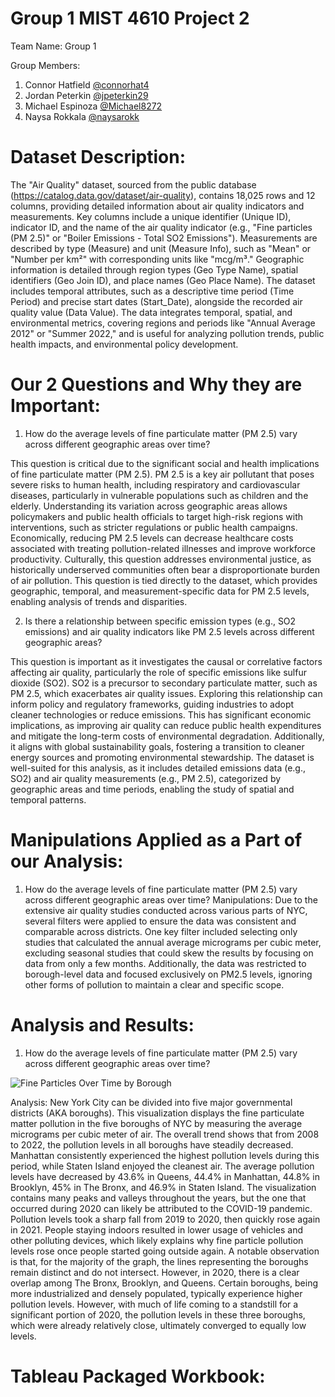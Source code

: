 # Group 1 MIST 4610 Project 2
Team Name: Group 1

Group Members:
1. Connor Hatfield [@connorhat4](url)
2. Jordan Peterkin [@jpeterkin29](url)
3. Michael Espinoza [@Michael8272](url)
4. Naysa Rokkala [@naysarokk](url)

# Dataset Description:

The "Air Quality" dataset, sourced from the public database (https://catalog.data.gov/dataset/air-quality), contains 18,025 rows and 12 columns, providing detailed information about air quality indicators and measurements. Key columns include a unique identifier (Unique ID), indicator ID, and the name of the air quality indicator (e.g., "Fine particles (PM 2.5)" or "Boiler Emissions - Total SO2 Emissions"). Measurements are described by type (Measure) and unit (Measure Info), such as "Mean" or "Number per km²" with corresponding units like "mcg/m³." Geographic information is detailed through region types (Geo Type Name), spatial identifiers (Geo Join ID), and place names (Geo Place Name). The dataset includes temporal attributes, such as a descriptive time period (Time Period) and precise start dates (Start_Date), alongside the recorded air quality value (Data Value). The data integrates temporal, spatial, and environmental metrics, covering regions and periods like "Annual Average 2012" or "Summer 2022," and is useful for analyzing pollution trends, public health impacts, and environmental policy development.

# Our 2 Questions and Why they are Important:
1. How do the average levels of fine particulate matter (PM 2.5) vary across different geographic areas over time?

This question is critical due to the significant social and health implications of fine particulate matter (PM 2.5). PM 2.5 is a key air pollutant that poses severe risks to human health, including respiratory and cardiovascular diseases, particularly in vulnerable populations such as children and the elderly. Understanding its variation across geographic areas allows policymakers and public health officials to target high-risk regions with interventions, such as stricter regulations or public health campaigns. Economically, reducing PM 2.5 levels can decrease healthcare costs associated with treating pollution-related illnesses and improve workforce productivity. Culturally, this question addresses environmental justice, as historically underserved communities often bear a disproportionate burden of air pollution. This question is tied directly to the dataset, which provides geographic, temporal, and measurement-specific data for PM 2.5 levels, enabling analysis of trends and disparities.

2. Is there a relationship between specific emission types (e.g., SO2 emissions) and air quality indicators like PM 2.5 levels across different geographic areas?

This question is important as it investigates the causal or correlative factors affecting air quality, particularly the role of specific emissions like sulfur dioxide (SO2). SO2 is a precursor to secondary particulate matter, such as PM 2.5, which exacerbates air quality issues. Exploring this relationship can inform policy and regulatory frameworks, guiding industries to adopt cleaner technologies or reduce emissions. This has significant economic implications, as improving air quality can reduce public health expenditures and mitigate the long-term costs of environmental degradation. Additionally, it aligns with global sustainability goals, fostering a transition to cleaner energy sources and promoting environmental stewardship. The dataset is well-suited for this analysis, as it includes detailed emissions data (e.g., SO2) and air quality measurements (e.g., PM 2.5), categorized by geographic areas and time periods, enabling the study of spatial and temporal patterns.

# Manipulations Applied as a Part of our Analysis:
1. How do the average levels of fine particulate matter (PM 2.5) vary across different geographic areas over time?
Manipulations: Due to the extensive air quality studies conducted across various parts of NYC, several filters were applied to ensure the data was consistent and comparable across districts. One key filter included selecting only studies that calculated the annual average micrograms per cubic meter, excluding seasonal studies that could skew the results by focusing on data from only a few months. Additionally, the data was restricted to borough-level data and focused exclusively on PM2.5 levels, ignoring other forms of pollution to maintain a clear and specific scope.


# Analysis and Results:
1. How do the average levels of fine particulate matter (PM 2.5) vary across different geographic areas over time?

![Fine Particles Over Time by Borough](https://github.com/user-attachments/assets/cff11d21-d88c-45e0-a5b4-f398577c1cf7)

Analysis: New York City can be divided into five major governmental districts (AKA boroughs). This visualization displays the fine particulate matter pollution in the five boroughs of NYC by measuring the average micrograms per cubic meter of air. The overall trend shows that from 2008 to 2022, the pollution levels in all boroughs have steadily decreased. Manhattan consistently experienced the highest pollution levels during this period, while Staten Island enjoyed the cleanest air. The average pollution levels have decreased by 43.6% in Queens, 44.4% in Manhattan, 44.8% in Brooklyn, 45% in The Bronx, and 46.9% in Staten Island. The visualization contains many peaks and valleys throughout the years, but the one that occurred during 2020 can likely be attributed to the COVID-19 pandemic. Pollution levels took a sharp fall from 2019 to 2020, then quickly rose again in 2021. People staying indoors resulted in lower usage of vehicles and other polluting devices, which likely explains why fine particle pollution levels rose once people started going outside again. A notable observation is that, for the majority of the graph, the lines representing the boroughs remain distinct and do not intersect. However, in 2020, there is a clear overlap among The Bronx, Brooklyn, and Queens. Certain boroughs, being more industrialized and densely populated, typically experience higher pollution levels. However, with much of life coming to a standstill for a significant portion of 2020, the pollution levels in these three boroughs, which were already relatively close, ultimately converged to equally low levels.

# Tableau Packaged Workbook:




